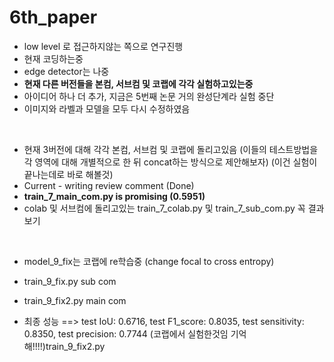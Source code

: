 # 6th_paper
* low level 로 접근하지않는 쪽으로 연구진행
* 현재 코딩하는중
* edge detector는 나중
* **현재 다른 버전들을 본컴, 서브컴 및 코랩에 각각 실험하고있는중**
* 아이디어 하나 더 추가, 지금은 5번째 논문 거의 완성단계라 실험 중단
* 이미지와 라벨과 모델을 모두 다시 수정하였음
<br/>

* 현재 3버전에 대해 각각 본컴, 서브컴 및 코랩에 돌리고있음 (이들의 테스트방법을 각 영역에 대해 개별적으로 한 뒤 concat하는 방식으로 제안해보자)
(이건 실험이 끝나는데로 바로 해볼것)
* Current - writing review comment (Done)
* **train_7_main_com.py is promising (0.5951)**
* colab 및 서브컴에 돌리고있는 train_7_colab.py 및 train_7_sub_com.py 꼭 결과보기
<br/>

* model_9_fix는 코랩에 re학습중 (change focal to cross entropy)
* train_9_fix.py sub com
* train_9_fix2.py main com

* 최종 성능 ==> test IoU: 0.6716, test F1_score: 0.8035, test sensitivity: 0.8350, test precision: 0.7744 (코랩에서 실험한것임 기억해!!!!)train_9_fix2.py

